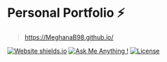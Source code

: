 # Personal Portfolio ⚡️ 

> https://MeghanaB98.github.io/

[![Website shields.io](https://img.shields.io/badge/website-up-yellow)](https://MeghanaB98.github.io)
[![Ask Me Anything !](https://img.shields.io/badge/ask%20me-linkedin-1abc9c.svg)](https://www.linkedin.com/in/meghana-bollepalli/)
[![License](http://img.shields.io/:license-mit-blue.svg?style=flat-square)](http://badges.mit-license.org)

